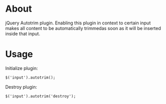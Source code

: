 About 
========

jQuery Autotrim plugin.
Enabling this plugin in context to certain input makes all content to be automatically trimmedas soon as it will be inserted inside that input.

Usage
========

Initialize plugin:

    $('input').autotrim();

Destroy plugin:

    $('input').autotrim('destroy');